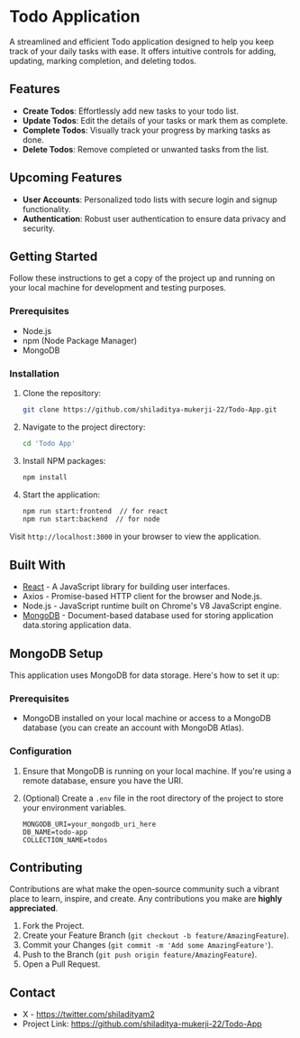 
# Todo Application

A streamlined and efficient Todo application designed to help you keep track of your daily tasks with ease. It offers intuitive controls for adding, updating, marking completion, and deleting todos.

## Features

- **Create Todos**: Effortlessly add new tasks to your todo list.
- **Update Todos**: Edit the details of your tasks or mark them as complete.
- **Complete Todos**: Visually track your progress by marking tasks as done.
- **Delete Todos**: Remove completed or unwanted tasks from the list.

## Upcoming Features

- **User Accounts**: Personalized todo lists with secure login and signup functionality.
- **Authentication**: Robust user authentication to ensure data privacy and security.

## Getting Started

Follow these instructions to get a copy of the project up and running on your local machine for development and testing purposes.

### Prerequisites

- Node.js
- npm (Node Package Manager)
- MongoDB

### Installation

1. Clone the repository:
   ```bash
   git clone https://github.com/shiladitya-mukerji-22/Todo-App.git
2. Navigate to the project directory:
   ```bash
   cd 'Todo App'
3. Install NPM packages:
   ```bash 
   npm install
4. Start the application:
   ```bash
   npm run start:frontend  // for react
   npm run start:backend  // for node
Visit `http://localhost:3000` in your browser to view the application.


## Built With

-   [React](https://reactjs.org/) - A JavaScript library for building user interfaces.
-   Axios - Promise-based HTTP client for the browser and Node.js.
-   Node.js - JavaScript runtime built on Chrome's V8 JavaScript engine.
-   [MongoDB](https://www.mongodb.com/) - Document-based database used for storing application data.storing application data.

## MongoDB Setup

This application uses MongoDB for data storage. Here's how to set it up:

### Prerequisites

- MongoDB installed on your local machine or access to a MongoDB database (you can create an account with MongoDB Atlas).

### Configuration

1. Ensure that MongoDB is running on your local machine. If you're using a remote database, ensure you have the URI.

2. (Optional) Create a `.env` file in the root directory of the project to store your environment variables.

   ```plaintext
   MONGODB_URI=your_mongodb_uri_here
   DB_NAME=todo-app
   COLLECTION_NAME=todos
## Contributing

Contributions are what make the open-source community such a vibrant place to learn, inspire, and create. Any contributions you make are **highly appreciated**.

1.  Fork the Project.
2.  Create your Feature Branch (`git checkout -b feature/AmazingFeature`).
3.  Commit your Changes (`git commit -m 'Add some AmazingFeature'`).
4.  Push to the Branch (`git push origin feature/AmazingFeature`).
5.  Open a Pull Request.
## Contact

-   X - https://twitter.com/shiladityam2
-   Project Link: https://github.com/shiladitya-mukerji-22/Todo-App